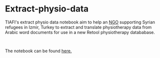 # Extract-physio-data
TIAFI's extract physio data notebook aim to help an [NGO](https://tiafi.org/) supporting Syrian refugees in Izmir, Turkey to extract and translate physiotherapy data from Arabic word documents for use in a new Retool physiotherapy datababase. 

<br/>

The notebook can be found [here.](TIAFI_extract_physio_data.ipynb)
